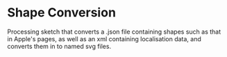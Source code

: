 # Shape Conversion

Processing sketch that converts a .json file containing shapes such as that in Apple's pages, as well as an xml containing localisation data, and converts them in to named svg files.